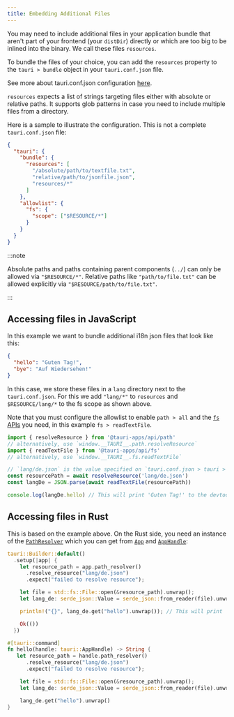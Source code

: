 ```yaml
---
title: Embedding Additional Files
---
```

<!-- TODO: REVISE COPY TO V2 -->

You may need to include additional files in your application bundle that aren't part of your frontend (your `distDir`) directly or which are too big to be inlined into the binary. We call these files `resources`.

To bundle the files of your choice, you can add the `resources` property to the `tauri > bundle` object in your `tauri.conf.json` file.

See more about tauri.conf.json configuration [here][tauri.bundle].

`resources` expects a list of strings targeting files either with absolute or relative paths. It supports glob patterns in case you need to include multiple files from a directory.

Here is a sample to illustrate the configuration. This is not a complete `tauri.conf.json` file:

```json title=tauri.conf.json
{
  "tauri": {
    "bundle": {
      "resources": [
        "/absolute/path/to/textfile.txt",
        "relative/path/to/jsonfile.json",
        "resources/*"
      ]
    },
    "allowlist": {
      "fs": {
        "scope": ["$RESOURCE/*"]
      }
    }
  }
}
```

:::note

Absolute paths and paths containing parent components (`../`) can only be allowed via `"$RESOURCE/*"`. Relative paths like `"path/to/file.txt"` can be allowed explicitly via `"$RESOURCE/path/to/file.txt"`.

:::

## Accessing files in JavaScript

In this example we want to bundle additional i18n json files that look like this:

```json title=de.json
{
  "hello": "Guten Tag!",
  "bye": "Auf Wiedersehen!"
}
```

In this case, we store these files in a `lang` directory next to the `tauri.conf.json`. For this we add `"lang/*"` to `resources` and `$RESOURCE/lang/*` to the fs scope as shown above.

Note that you must configure the allowlist to enable `path > all` and the [`fs` APIs] you need, in this example `fs > readTextFile`.

```javascript
import { resolveResource } from '@tauri-apps/api/path'
// alternatively, use `window.__TAURI__.path.resolveResource`
import { readTextFile } from '@tauri-apps/api/fs'
// alternatively, use `window.__TAURI__.fs.readTextFile`

// `lang/de.json` is the value specified on `tauri.conf.json > tauri > bundle > resources`
const resourcePath = await resolveResource('lang/de.json')
const langDe = JSON.parse(await readTextFile(resourcePath))

console.log(langDe.hello) // This will print 'Guten Tag!' to the devtools console
```

## Accessing files in Rust

This is based on the example above. On the Rust side, you need an instance of the [`PathResolver`] which you can get from [`App`] and [`AppHandle`]:

```rust
tauri::Builder::default()
  .setup(|app| {
    let resource_path = app.path_resolver()
      .resolve_resource("lang/de.json")
      .expect("failed to resolve resource");

    let file = std::fs::File::open(&resource_path).unwrap();
    let lang_de: serde_json::Value = serde_json::from_reader(file).unwrap();

    println!("{}", lang_de.get("hello").unwrap()); // This will print 'Guten Tag!' to the terminal

    Ok(())
  })
```

```rust
#[tauri::command]
fn hello(handle: tauri::AppHandle) -> String {
   let resource_path = handle.path_resolver()
      .resolve_resource("lang/de.json")
      .expect("failed to resolve resource");

    let file = std::fs::File::open(&resource_path).unwrap();
    let lang_de: serde_json::Value = serde_json::from_reader(file).unwrap();

    lang_de.get("hello").unwrap()
}
```

[tauri.bundle]: /2/reference/config#bundleconfig
[`fs` apis]: /2/reference/js/fs/

[`pathresolver`]: https://docs.rs/tauri/latest/tauri/struct.PathResolver.html
[`app`]: https://docs.rs/tauri/latest/tauri/struct.App.html
[`apphandle`]: https://docs.rs/tauri/latest/tauri/struct.AppHandle.html
